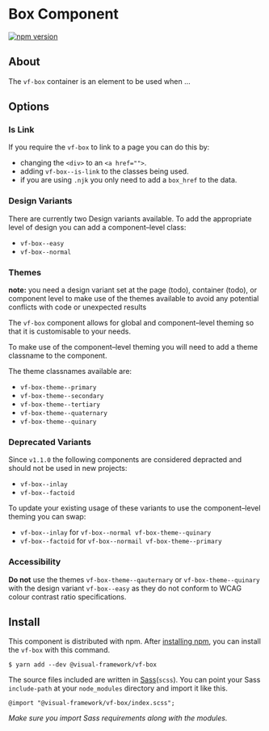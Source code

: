 # Box Component

[![npm version](https://badge.fury.io/js/%40visual-framework%2Fvf-box.svg)](https://badge.fury.io/js/%40visual-framework%2Fvf-box)

## About

The `vf-box` container is an element to be used when ...

## Options

### Is Link

If you require the `vf-box` to link to a page you can do this by:

- changing the `<div>` to an `<a href="">`.
- adding `vf-box--is-link` to the classes being used.
- if you are using `.njk` you only need to add a `box_href` to the data.

### Design Variants

There are currently two Design variants available. To add the appropriate level of design you can add a component–level class:

- `vf-box--easy`
- `vf-box--normal`

### Themes

**note:** you need a design variant set at the page (todo), container (todo), or component level to make use of the themes available to avoid any potential conflicts with code or unexpected results

The `vf-box` component allows for global and component–level theming so that it is customisable to your needs.

To make use of the component–level theming you will need to add a theme classname to the component.

The theme classnames available are:

- `vf-box-theme--primary`
- `vf-box-theme--secondary`
- `vf-box-theme--tertiary`
- `vf-box-theme--quaternary`
- `vf-box-theme--quinary`

### Deprecated Variants

Since `v1.1.0` the following components are considered depracted and should not be used in new projects:

- `vf-box--inlay`
- `vf-box--factoid`

To update your existing usage of these variants to use the component–level theming you can swap:

- `vf-box--inlay` for `vf-box--normal vf-box-theme--quinary`
- `vf-box--factoid` for `vf-box--normail vf-box-theme--primary`

### Accessibility

**Do not** use the themes `vf-box-theme--qauternary` or `vf-box-theme--quinary` with the design variant `vf-box--easy` as they do not conform to WCAG colour contrast ratio specifications.



## Install

This component is distributed with npm. After [installing npm](https://www.npmjs.com/get-npm), you can install the `vf-box` with this command.

```
$ yarn add --dev @visual-framework/vf-box
```

The source files included are written in [Sass](http://sass-lang.com)(`scss`). You can point your Sass `include-path` at your `node_modules` directory and import it like this.

```
@import "@visual-framework/vf-box/index.scss";
```

_Make sure you import Sass requirements along with the modules._
